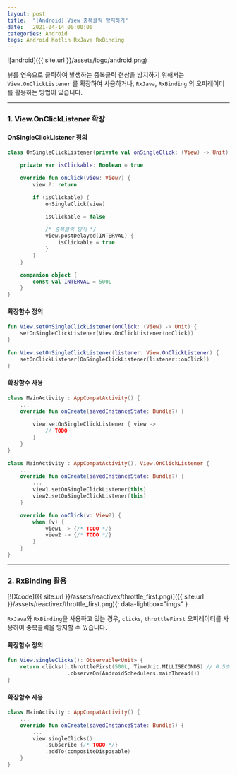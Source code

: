 ```yaml
---
layout: post
title:  "[Android] View 중복클릭 방지하기"
date:   2021-04-14 00:00:00
categories: Android
tags: Android Kotlin RxJava RxBinding
---
```


![android]({{ site.url }}/assets/logo/android.png)

뷰를 연속으로 클릭하여 발생하는 중복클릭 현상을 방지하기 위해서는 `View.OnClickListener` 를 확장하여 사용하거나,
`RxJava`, `RxBinding` 의 오퍼레이터를 활용하는 방법이 있습니다.

***
### 1. View.OnClickListener 확장

#### OnSingleClickListener 정의

```kotlin
class OnSingleClickListener(private val onSingleClick: (View) -> Unit) : View.OnClickListener {

    private var isClickable: Boolean = true

    override fun onClick(view: View?) {
        view ?: return

        if (isClickable) {
            onSingleClick(view)

            isClickable = false

            /* 중복클릭 방지 */
            view.postDelayed(INTERVAL) {
                isClickable = true
            }
        }
    }

    companion object {
        const val INTERVAL = 500L
    }
}
```


#### 확장함수 정의

```kotlin
fun View.setOnSingleClickListener(onClick: (View) -> Unit) {
    setOnSingleClickListener(View.OnClickListener(onClick))
}

fun View.setOnSingleClickListener(listener: View.OnClickListener) {
    setOnClickListener(OnSingleClickListener(listener::onClick))
}
```


#### 확장함수 사용
```kotlin
class MainActivity : AppCompatActivity() {
    ...
    override fun onCreate(savedInstanceState: Bundle?) {
        ...
        view.setOnSingleClickListener { view ->
            // TODO 
        }
    }
}
```

```kotlin
class MainActivity : AppCompatActivity(), View.OnClickListener {
    ...
    override fun onCreate(savedInstanceState: Bundle?) {
        ...
        view1.setOnSingleClickListener(this)
        view2.setOnSingleClickListener(this)
    }

    override fun onClick(v: View?) {
        when (v) {
            view1 -> {/* TODO */}
            view2 -> {/* TODO */}
        }
    }
}
```
***
### 2. RxBinding 활용

[![Xcode]({{ site.url }}/assets/reactivex/throttle_first.png)]({{ site.url }}/assets/reactivex/throttle_first.png){: data-lightbox="imgs" }

`RxJava`와 `RxBinding`을 사용하고 있는 경우, 
`clicks`, `throttleFirst` 오퍼레이터를 사용하여 중복클릭을 방지할 수 있습니다.

#### 확장함수 정의

```kotlin
fun View.singleClicks(): Observable<Unit> {
    return clicks().throttleFirst(500L, TimeUnit.MILLISECONDS) // 0.5초간 중복클릭 방지
                   .observeOn(AndroidSchedulers.mainThread())
}
```

#### 확장함수 사용

```kotlin
class MainActivity : AppCompatActivity() {
    ...
    override fun onCreate(savedInstanceState: Bundle?) {
        ...
        view.singleClicks()
            .subscribe {/* TODO */}
            .addTo(compositeDisposable)
    }
}
```

